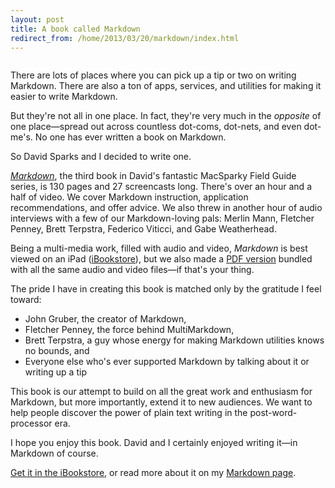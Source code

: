 ```yaml
---
layout: post
title: A book called Markdown
redirect_from: /home/2013/03/20/markdown/index.html
---
```

<img src="/img/markdown-pe.jpg" alt=""/>
  

<p>There are lots of places where you can pick up a tip or two on writing Markdown. There are also a ton of apps, services, and utilities for making it easier to write Markdown.</p>

<p>But they're not all in one place. In fact, they're very much in the <em>opposite</em> of one place—spread out across countless dot-coms, dot-nets, and even dot-me's. No one has ever written a book on Markdown.</p>

<p>So David Sparks and I decided to write one.</p>

<p><a href="https://itunes.apple.com/us/book/markdown/id622433972?ls=1"><em>Markdown</em></a>, the third book in David's fantastic MacSparky Field Guide series, is 130 pages and 27 screencasts long. There's over an hour and a half of video. We cover Markdown instruction, application recommendations, and offer advice. We also threw in another hour of audio interviews with a few of our Markdown-loving pals: Merlin Mann, Fletcher Penney, Brett Terpstra, Federico Viticci, and Gabe Weatherhead.</p>

<p>Being a multi-media work, filled with audio and video, <em>Markdown</em> is best viewed on an iPad (<a href="https://itunes.apple.com/us/book/markdown/id622433972?ls=1">iBookstore</a>), but we also made a <a href="http://macsparky.fetchapp.com/sell/liexohbo">PDF version</a> bundled with all the same audio and video files—if that's your thing.</p>

<p>The pride I have in creating this book is matched only by the gratitude I feel toward:</p>

<ul>
<li>John Gruber, the creator of Markdown,</li>
<li>Fletcher Penney, the force behind MultiMarkdown,</li>
<li>Brett Terpstra, a guy whose energy for making Markdown utilities knows no bounds, and</li>
<li>Everyone else who's ever supported Markdown by talking about it or writing up a tip</li>
</ul>

<p>This book is our attempt to build on all the great work and enthusiasm for Markdown, but more importantly, extend it to new audiences. We want to help people discover the power of plain text writing in the post-word-processor era.</p>

<p>I hope you enjoy this book. David and I certainly enjoyed writing it—in Markdown of course.</p>

<p><a href="https://itunes.apple.com/us/book/markdown/id622433972?ls=1">Get it in the iBookstore</a>, or read more about it on my <a href="http://www.practicallyefficient.com/markdown">Markdown page</a>.</p>
